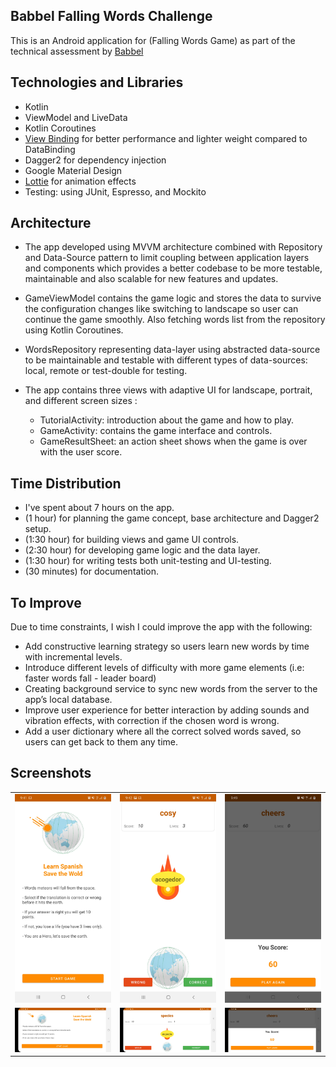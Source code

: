 ## Babbel Falling Words Challenge
This is an Android application for (Falling Words Game) as part of the technical assessment by [Babbel](https://www.babbel.com/)

## Technologies and Libraries
- Kotlin
- ViewModel and LiveData
- Kotlin Coroutines
- [View Binding](https://developer.android.com/topic/libraries/view-binding) for better performance and lighter weight compared to DataBinding
- Dagger2 for dependency injection
- Google Material Design
- [Lottie](https://lottiefiles.com/) for animation effects
- Testing: using JUnit, Espresso, and Mockito

## Architecture
- The app developed using MVVM architecture combined with Repository and Data-Source pattern to limit coupling between application layers and components which provides a better codebase to be more testable, maintainable and also scalable for new features and updates.

- GameViewModel contains the game logic and stores the data to survive the configuration changes like switching to landscape so user can continue the game smoothly. Also fetching words list from the repository using Kotlin Coroutines.

- WordsRepository representing data-layer using abstracted data-source to be maintainable and testable with different types of data-sources: local, remote or test-double for testing.

- The app contains three views with adaptive UI for landscape, portrait, and different screen sizes : 
    - TutorialActivity: introduction about the game and how to play.
    - GameActivity: contains the game interface and controls.
    - GameResultSheet: an action sheet shows when the game is over with the user score.

## Time Distribution
- I've spent about 7 hours on the app.
- (1 hour) for planning the game concept, base architecture and Dagger2 setup.
- (1:30 hour) for building views and game UI controls.
- (2:30 hour) for developing game logic and the data layer.
- (1:30 hour) for writing tests both unit-testing and UI-testing.
- (30 minutes) for documentation.

## To Improve
Due to time constraints, I wish I could improve the app with the following:
- Add constructive learning strategy so users learn new words by time with incremental levels.
- Introduce different levels of difficulty with more game elements (i.e: faster words fall - leader board)
- Creating background service to sync new words from the server to the app’s local database.
- Improve user experience for better interaction by adding sounds and vibration effects, with correction if the chosen word is wrong.
- Add a user dictionary where all the correct solved words saved, so users can get back to them any time.

## Screenshots
<table>
  <tr>
    <td><img src="screenshots/screen1.jpg" width=whatever height=whatever></td>
    <td><img src="screenshots/screen2.jpg" width=whatever height=whatever></td>
    <td><img src="screenshots/screen3.jpg" width=whatever height=whatever></td>
  </tr>
  
   <tr>
    <td><img src="screenshots/screen4.jpg" width=whatever height=whatever></td>
    <td><img src="screenshots/screen5.jpg" width=whatever height=whatever></td>
    <td><img src="screenshots/screen6.jpg" width=whatever height=whatever></td>
  </tr>
  
 </table>

